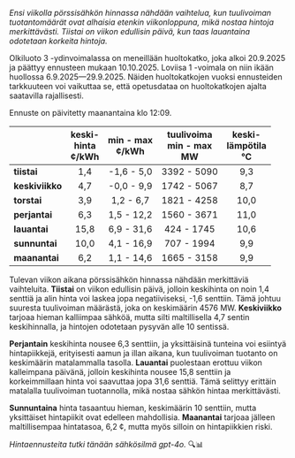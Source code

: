 *Ensi viikolla pörssisähkön hinnassa nähdään vaihtelua, kun tuulivoiman tuotantomäärät ovat alhaisia etenkin viikonloppuna, mikä nostaa hintoja merkittävästi. Tiistai on viikon edullisin päivä, kun taas lauantaina odotetaan korkeita hintoja.*

Olkiluoto 3 -ydinvoimalassa on meneillään huoltokatko, joka alkoi 20.9.2025 ja päättyy ennusteen mukaan 10.10.2025. Loviisa 1 -voimala on niin ikään huollossa 6.9.2025—29.9.2025. Näiden huoltokatkojen vuoksi ennusteiden tarkkuuteen voi vaikuttaa se, että opetusdataa on huoltokatkojen ajalta saatavilla rajallisesti.

Ennuste on päivitetty maanantaina klo 12:09.

|            | keski-<br>hinta<br>¢/kWh | min - max<br>¢/kWh | tuulivoima<br>min - max<br>MW | keski-<br>lämpötila<br>°C |
|:-----------|:----------------:|:----------------:|:-------------:|:-------------:|
| **tiistai**  |          1,4          |        -1,6 - 5,0         |      3392 - 5090      |         9,3          |
| **keskiviikko** |          4,7          |        -0,0 - 9,9         |      1742 - 5067      |         8,7          |
| **torstai**   |          3,9          |        1,2 - 6,7          |      1821 - 4258      |         10,0         |
| **perjantai** |          6,3          |        1,5 - 12,2         |      1560 - 3671      |         11,0         |
| **lauantai**  |         15,8          |        6,9 - 31,6         |       424 - 1745      |         10,6         |
| **sunnuntai** |         10,0          |        4,1 - 16,9         |       707 - 1994      |         9,9          |
| **maanantai** |          6,2          |        1,1 - 14,6         |      1665 - 3158      |         9,9          |

Tulevan viikon aikana pörssisähkön hinnassa nähdään merkittäviä vaihteluita. **Tiistai** on viikon edullisin päivä, jolloin keskihinta on noin 1,4 senttiä ja alin hinta voi laskea jopa negatiiviseksi, -1,6 senttiin. Tämä johtuu suuresta tuulivoiman määrästä, joka on keskimäärin 4576 MW. **Keskiviikko** tarjoaa hieman kalliimpaa sähköä, mutta silti maltillisella 4,7 sentin keskihinnalla, ja hintojen odotetaan pysyvän alle 10 sentissä.

**Perjantain** keskihinta nousee 6,3 senttiin, ja yksittäisinä tunteina voi esiintyä hintapiikkejä, erityisesti aamun ja illan aikana, kun tuulivoiman tuotanto on keskimäärin matalammalla tasolla. **Lauantai** puolestaan erottuu viikon kalleimpana päivänä, jolloin keskihinta nousee 15,8 senttiin ja korkeimmillaan hinta voi saavuttaa jopa 31,6 senttiä. Tämä selittyy erittäin matalalla tuulivoiman tuotannolla, mikä nostaa sähkön hintaa merkittävästi.

**Sunnuntaina** hinta tasaantuu hieman, keskimäärin 10 senttiin, mutta yksittäiset hintapiikit ovat edelleen mahdollisia. **Maanantai** tarjoaa jälleen maltillisempaa hintatasoa, 6,2 ¢, mutta myös silloin on hintapiikkien riski.

*Hintaennusteita tutki tänään sähkösilmä gpt-4o.* 🔍📊
